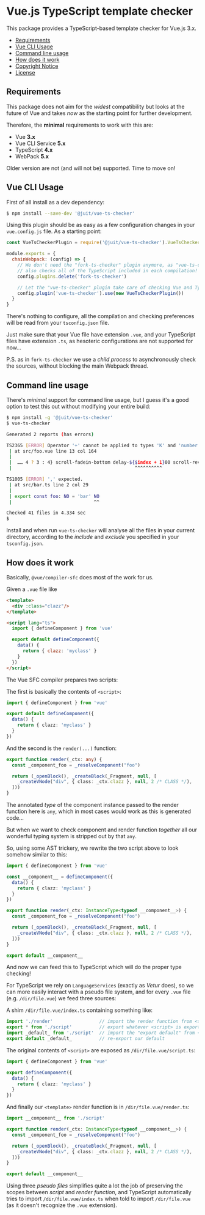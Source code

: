 # Vue.js TypeScript template checker

This package provides a TypeScript-based template checker for Vue.js 3.x.

* [Requirements](#requirements)
* [Vue CLI Usage](#vue-cli-usage)
* [Command line usage](#command-line-usage)
* [How does it work](#how-does-it-work)
* [Copyright Notice](NOTICE.md)
* [License](LICENSE.md)


## Requirements

This package does not aim for the _widest_ compatibility but looks at the
future of Vue and takes _now_ as the starting point for further development.

Therefore, the **minimal** requirements to work with this are:

* Vue **3.x**
* Vue CLI Service **5.x**
* TypeScript **4.x**
* WebPack **5.x**

Older version are not (and will not be) supported. Time to move on!


## Vue CLI Usage

First of all install as a dev dependency:

```bash
$ npm install --save-dev '@juit/vue-ts-checker'
```

Using this plugin should be as easy as a few configuration changes in your
`vue.config.js` file. As a starting point:

```javascript
const VueTsCheckerPlugin = require('@juit/vue-ts-checker').VueTsCheckerPlugin

module.exports = {
  chainWebpack: (config) => {
    // We don't need the "fork-ts-checker" plugin anymore, as "vue-ts-checker"
    // also checks all of the TypeScript included in each compilation!
    config.plugins.delete('fork-ts-checker')

    // Let the "vue-ts-checker" plugin take care of checking Vue and TypeScript
    config.plugin('vue-ts-checker').use(new VueTsCheckerPlugin())
  }
}
```

There's nothing to configure, all the compilation and checking preferences
will be read from your `tsconfig.json` file.

Just make sure that your Vue file have extension `.vue`, and your TypeScript
files have extension `.ts`, as hesoteric configurations are not supported
for now...

P.S. as in `fork-ts-checker` we use a _child process_ to asynchronously check
the sources, without blocking the main Webpack thread.


## Command line usage

There's _minimal_ support for command line usage, but I guess it's a good
option to test this out without modifying your entire build:

```bash
$ npm install -g '@juit/vue-ts-checker'
$ vue-ts-checker

Generated 2 reports (has errors)

TS2365 [ERROR] Operator '+' cannot be applied to types 'K' and 'number'.
 | at src/foo.vue line 13 col 164
 |
 |  …… 4 ? 3 : 4} scroll-fadein-bottom delay-${$index + 1}00 scroll-reverse]
 |                                             ^^^^^^^^^^

TS1005 [ERROR] ',' expected.
 | at src/bar.ts line 2 col 29
 |
 | export const foo: NO = 'bar' NO
 |                              ^^

Checked 41 files in 4.334 sec
$
```

Install and when run `vue-ts-checker` will analyse all the files in your
current directory, according to the _include_ and _exclude_ you specified
in your `tsconfig.json`.


## How does it work

Basically, `@vue/compiler-sfc` does most of the work for us.

Given a `.vue` file like

```html
<template>
  <div :class="clazz"/>
</template>

<script lang="ts">
  import { defineComponent } from 'vue'

  export default defineComponent({
    data() {
      return { clazz: 'myclass' }
    }
  })
</script>
```

The Vue SFC compiler prepares two scripts:

The first is basically the contents of `<script>`:

```typescript
import { defineComponent } from 'vue'

export default defineComponent({
  data() {
    return { clazz: 'myclass' }
  }
})
```

And the second is the `render(...)` function:

```typescript
export function render(_ctx: any) {
  const _component_foo = _resolveComponent("foo")

  return (_openBlock(), _createBlock(_Fragment, null, [
    _createVNode("div", { class: _ctx.clazz }, null, 2 /* CLASS */),
  ]))
}
```

The annotated _type_ of the component instance passed to the render function
here is `any`, which in most cases would work as this is generated code...

But when we want to check component and render function _together_ all our
wonderful typing system is stripped out by that `any`.

So, using some AST trickery, we rewrite the two script above to look
somehow similar to this:

```typescript
import { defineComponent } from 'vue'

const __component__ = defineComponent({
  data() {
    return { clazz: 'myclass' }
  }
})

export function render(_ctx: InstanceType<typeof __component__>) {
  const _component_foo = _resolveComponent("foo")

  return (_openBlock(), _createBlock(_Fragment, null, [
    _createVNode("div", { class: _ctx.clazz }, null, 2 /* CLASS */),
  ]))
}

export default __component__
```

And now we can feed this to TypeScript which will do the proper type checking!

For TypeScript we rely on `LanguageServices` (exactly as _Vetur_ does), so we
can more easily interact with a pseudo file system, and for every `.vue` file
(e.g. `/dir/file.vue`) we feed three sources:

A shim `/dir/file.vue/index.ts` containing something like:

```typescript
import './render'                 // import the render function from <template>
export * from './script'          // export whatever <script> is exporting
import _default_ from './script'  // import the "export default" from <script>
export default _default_          // re-export our default
```

The original contents of `<script>` are exposed as `/dir/file.vue/script.ts`:

```typescript
import { defineComponent } from 'vue'

export defineComponent({
  data() {
    return { clazz: 'myclass' }
  }
})
```

And finally our `<template>` render function is in `/dir/file.vue/render.ts`:

```typescript
import __component__ from './script'

export function render(_ctx: InstanceType<typeof __component__>) {
  const _component_foo = _resolveComponent("foo")

  return (_openBlock(), _createBlock(_Fragment, null, [
    _createVNode("div", { class: _ctx.clazz }, null, 2 /* CLASS */),
  ]))
}

export default __component__
```

Using three _pseudo files_ simplifies quite a lot the job of preserving the
scopes between _script_ and _render function_, and TypeScript automatically
tries to import `/dir/file.vue/index.ts` when told to import `/dir/file.vue`
(as it doesn't recognize the `.vue` extension).
